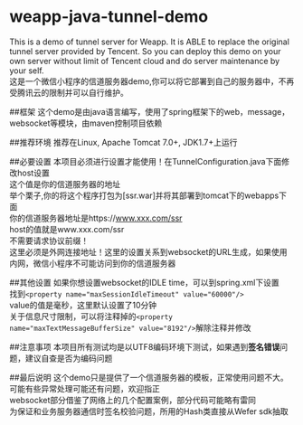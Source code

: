 # weapp-java-tunnel-demo
This is a demo of tunnel server for Weapp. It is ABLE to replace the original tunnel server provided by Tencent. So you can deploy this demo on your own server without limit of Tencent cloud and do server maintenance by your self.<br>
这是一个微信小程序的信道服务器demo,你可以将它部署到自己的服务器中，不再受腾讯云的限制并可以自行维护。

##框架
这个demo是由java语言编写，使用了spring框架下的web，message，websocket等模块，由maven控制项目依赖

##推荐环境
推荐在Linux, Apache Tomcat 7.0+, JDK1.7+上运行

##必要设置
本项目必须进行设置才能使用！在TunnelConfiguration.java下面修改host设置<br>
这个值是你的信道服务器的地址<br>
举个栗子,你的将这个程序打包为[ssr.war]并将其部署到tomcat下的webapps下面<br>
你的信道服务器地址是https://www.xxx.com/ssr<br>
host的值就是www.xxx.com/ssr<br>
不需要请求协议前缀！<br>
这里必须是外网连接地址！这里的设置关系到websocket的URL生成，如果使用内网，微信小程序不可能访问到你的信道服务器

##其他设置
如果你想设置websocket的IDLE time，可以到spring.xml下设置<br>
找到`<property name="maxSessionIdleTimeout" value="60000"/>`<br>
value的值是毫秒，这里默认设置了10分钟<br>
关于信息尺寸限制，可以将注释掉的`<property name="maxTextMessageBufferSize" value="8192"/>`解除注释并修改

##注意事项
本项目所有测试均是以UTF8编码环境下测试，如果遇到**签名错误**问题，建议自查是否为编码问题<br>

##最后说明
这个demo只是提供了一个信道服务器的模板，正常使用问题不大。可能有些异常处理可能还有问题，欢迎指正<br>
websocket部分借鉴了网络上的几个配置案例，部分代码可能略有雷同<br>
为保证和业务服务器通信时签名校验问题，所用的Hash类直接从Wefer sdk抽取